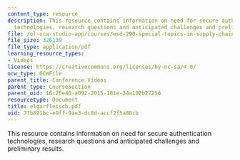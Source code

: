 ```yaml
---
content_type: resource
description: This resource contains information on need for secure authentication
  technologies, research questions and anticipated challenges and preliminary results.
file: /ol-ocw-studio-app/courses/esd-290-special-topics-in-supply-chain-management-spring-2005/77b891bce9ff9ae3dc8daccf2f5a80cb_elgarfleisch.pdf
file_size: 326139
file_type: application/pdf
learning_resource_types:
- Videos
license: https://creativecommons.org/licenses/by-nc-sa/4.0/
ocw_type: OCWFile
parent_title: Conference Videos
parent_type: CourseSection
parent_uid: 16c26e40-a092-2015-181e-34a102b27256
resourcetype: Document
title: elgarfleisch.pdf
uid: 77b891bc-e9ff-9ae3-dc8d-accf2f5a80cb
---
```

This resource contains information on need for secure authentication technologies, research questions and anticipated challenges and preliminary results.